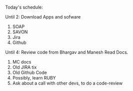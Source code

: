 Today's schedule:

Until 2:
Download Apps and sofware

1. SOAP
2. SAVON
4. Jira
5. Github


Until 4:
Review code from Bhargav and Manesh
Read Docs.
1. MC docs
2. Old JIRA tix
3. Old Github Code
4. Possibly, learn RUBY
5. Ask about a call with other devs, to do a code-review